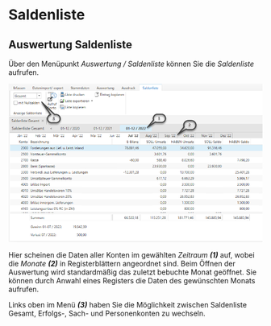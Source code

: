 # Saldenliste

## Auswertung Saldenliste


Über den Menüpunkt *Auswertung / Saldenliste* können Sie die *Saldenliste* aufrufen.


![Image](<img/NeuesElement166.png>)

Hier scheinen die Daten aller Konten im gewählten *Zeitraum* ***(1)*** auf, wobei die *Monate* ***(2)*** in Registerblättern angeordnet sind. Beim Öffnen der Auswertung wird standardmäßig das zuletzt bebuchte Monat geöffnet. Sie können durch Anwahl eines Registers die Daten des gewünschten Monats aufrufen.

Links oben im Menü ***(3)*** haben Sie die Möglichkeit zwischen Saldenliste Gesamt, Erfolgs-, Sach- und Personenkonten zu wechseln.

